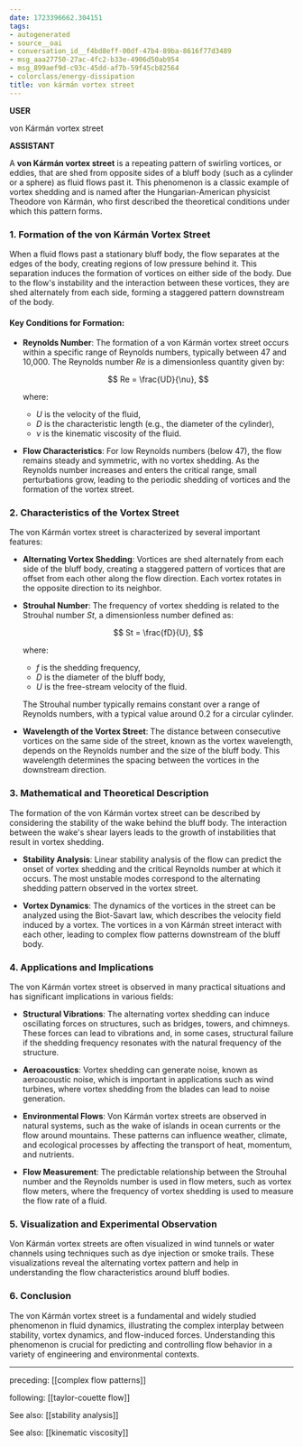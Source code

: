 ```yaml
---
date: 1723396662.304151
tags:
- autogenerated
- source__oai
- conversation_id__f4bd8eff-00df-47b4-89ba-8616f77d3489
- msg_aaa27750-27ac-4fc2-b33e-4906d50ab954
- msg_899aef9d-c93c-45dd-af7b-59f45cb82564
- colorclass/energy-dissipation
title: von kármán vortex street
---
```


**USER**

von Kármán vortex street


**ASSISTANT**

A **von Kármán vortex street** is a repeating pattern of swirling vortices, or eddies, that are shed from opposite sides of a bluff body (such as a cylinder or a sphere) as fluid flows past it. This phenomenon is a classic example of vortex shedding and is named after the Hungarian-American physicist Theodore von Kármán, who first described the theoretical conditions under which this pattern forms.

### 1. **Formation of the von Kármán Vortex Street**

When a fluid flows past a stationary bluff body, the flow separates at the edges of the body, creating regions of low pressure behind it. This separation induces the formation of vortices on either side of the body. Due to the flow's instability and the interaction between these vortices, they are shed alternately from each side, forming a staggered pattern downstream of the body.

#### Key Conditions for Formation:
- **Reynolds Number**: The formation of a von Kármán vortex street occurs within a specific range of Reynolds numbers, typically between 47 and 10,000. The Reynolds number $Re$ is a dimensionless quantity given by:
  
  $$
  Re = \frac{UD}{\nu},
  $$
  
  where:
  - $U$ is the velocity of the fluid,
  - $D$ is the characteristic length (e.g., the diameter of the cylinder),
  - $\nu$ is the kinematic viscosity of the fluid.

- **Flow Characteristics**: For low Reynolds numbers (below 47), the flow remains steady and symmetric, with no vortex shedding. As the Reynolds number increases and enters the critical range, small perturbations grow, leading to the periodic shedding of vortices and the formation of the vortex street.

### 2. **Characteristics of the Vortex Street**

The von Kármán vortex street is characterized by several important features:

- **Alternating Vortex Shedding**: Vortices are shed alternately from each side of the bluff body, creating a staggered pattern of vortices that are offset from each other along the flow direction. Each vortex rotates in the opposite direction to its neighbor.

- **Strouhal Number**: The frequency of vortex shedding is related to the Strouhal number $St$, a dimensionless number defined as:
  
  $$
  St = \frac{fD}{U},
  $$
  
  where:
  - $f$ is the shedding frequency,
  - $D$ is the diameter of the bluff body,
  - $U$ is the free-stream velocity of the fluid.
  
  The Strouhal number typically remains constant over a range of Reynolds numbers, with a typical value around 0.2 for a circular cylinder.

- **Wavelength of the Vortex Street**: The distance between consecutive vortices on the same side of the street, known as the vortex wavelength, depends on the Reynolds number and the size of the bluff body. This wavelength determines the spacing between the vortices in the downstream direction.

### 3. **Mathematical and Theoretical Description**

The formation of the von Kármán vortex street can be described by considering the stability of the wake behind the bluff body. The interaction between the wake's shear layers leads to the growth of instabilities that result in vortex shedding.

- **Stability Analysis**: Linear stability analysis of the flow can predict the onset of vortex shedding and the critical Reynolds number at which it occurs. The most unstable modes correspond to the alternating shedding pattern observed in the vortex street.

- **Vortex Dynamics**: The dynamics of the vortices in the street can be analyzed using the Biot-Savart law, which describes the velocity field induced by a vortex. The vortices in a von Kármán street interact with each other, leading to complex flow patterns downstream of the bluff body.

### 4. **Applications and Implications**

The von Kármán vortex street is observed in many practical situations and has significant implications in various fields:

- **Structural Vibrations**: The alternating vortex shedding can induce oscillating forces on structures, such as bridges, towers, and chimneys. These forces can lead to vibrations and, in some cases, structural failure if the shedding frequency resonates with the natural frequency of the structure.

- **Aeroacoustics**: Vortex shedding can generate noise, known as aeroacoustic noise, which is important in applications such as wind turbines, where vortex shedding from the blades can lead to noise generation.

- **Environmental Flows**: Von Kármán vortex streets are observed in natural systems, such as the wake of islands in ocean currents or the flow around mountains. These patterns can influence weather, climate, and ecological processes by affecting the transport of heat, momentum, and nutrients.

- **Flow Measurement**: The predictable relationship between the Strouhal number and the Reynolds number is used in flow meters, such as vortex flow meters, where the frequency of vortex shedding is used to measure the flow rate of a fluid.

### 5. **Visualization and Experimental Observation**

Von Kármán vortex streets are often visualized in wind tunnels or water channels using techniques such as dye injection or smoke trails. These visualizations reveal the alternating vortex pattern and help in understanding the flow characteristics around bluff bodies.

### 6. **Conclusion**

The von Kármán vortex street is a fundamental and widely studied phenomenon in fluid dynamics, illustrating the complex interplay between stability, vortex dynamics, and flow-induced forces. Understanding this phenomenon is crucial for predicting and controlling flow behavior in a variety of engineering and environmental contexts.


---

preceding: [[complex flow patterns]]  


following: [[taylor-couette flow]]

See also: [[stability analysis]]


See also: [[kinematic viscosity]]
